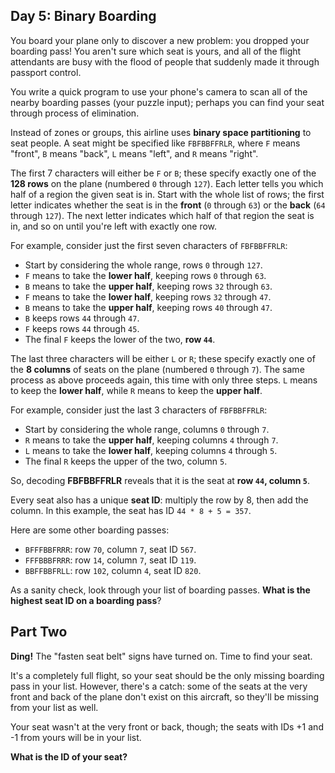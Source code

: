 ## Day 5: Binary Boarding

You board your plane only to discover a new problem: you dropped your boarding pass! You aren't sure which seat is yours, and all of the flight attendants are busy with the flood of people that suddenly made it through passport control.

You write a quick program to use your phone's camera to scan all of the nearby boarding passes (your puzzle input); perhaps you can find your seat through process of elimination.

Instead of zones or groups, this airline uses __binary space partitioning__ to seat people. A seat might be specified like `FBFBBFFRLR`, where `F` means "front", `B` means "back", `L` means "left", and `R` means "right".

The first 7 characters will either be `F` or `B`; these specify exactly one of the __128 rows__ on the plane (numbered `0` through `127`). Each letter tells you which half of a region the given seat is in. Start with the whole list of rows; the first letter indicates whether the seat is in the __front__ (`0` through `63`) or the __back__ (`64` through `127`). The next letter indicates which half of that region the seat is in, and so on until you're left with exactly one row.

For example, consider just the first seven characters of `FBFBBFFRLR`:

- Start by considering the whole range, rows `0` through `127`.
- `F` means to take the __lower half__, keeping rows `0` through `63`.
- `B` means to take the __upper half__, keeping rows `32` through `63`.
- `F` means to take the __lower half__, keeping rows `32` through `47`.
- `B` means to take the __upper half__, keeping rows `40` through `47`.
- `B` keeps rows `44` through `47`.
- `F` keeps rows `44` through `45`.
- The final `F` keeps the lower of the two, __row `44`__.

The last three characters will be either `L` or `R`; these specify exactly one of the __8 columns__ of seats on the plane (numbered `0` through `7`). The same process as above proceeds again, this time with only three steps. `L` means to keep the __lower half__, while `R` means to keep the __upper half__.

For example, consider just the last 3 characters of `FBFBBFFRLR`:

- Start by considering the whole range, columns `0` through `7`.
- `R` means to take the __upper half__, keeping columns `4` through `7`.
- `L` means to take the __lower half__, keeping columns `4` through `5`.
- The final `R` keeps the upper of the two, column `5`.

So, decoding __FBFBBFFRLR__ reveals that it is the seat at __row `44`, column `5`__.

Every seat also has a unique __seat ID__: multiply the row by 8, then add the column. In this example, the seat has ID `44 * 8 + 5 = 357`.

Here are some other boarding passes:

- `BFFFBBFRRR`: row `70`, column `7`, seat ID `567`.
- `FFFBBBFRRR`: row `14`, column `7`, seat ID `119`.
- `BBFFBBFRLL`: row `102`, column `4`, seat ID `820`.

As a sanity check, look through your list of boarding passes. __What is the highest seat ID on a boarding pass__?

## Part Two

__Ding!__ The "fasten seat belt" signs have turned on. Time to find your seat.

It's a completely full flight, so your seat should be the only missing boarding pass in your list. However, there's a catch: some of the seats at the very front and back of the plane don't exist on this aircraft, so they'll be missing from your list as well.

Your seat wasn't at the very front or back, though; the seats with IDs +1 and -1 from yours will be in your list.

__What is the ID of your seat?__
